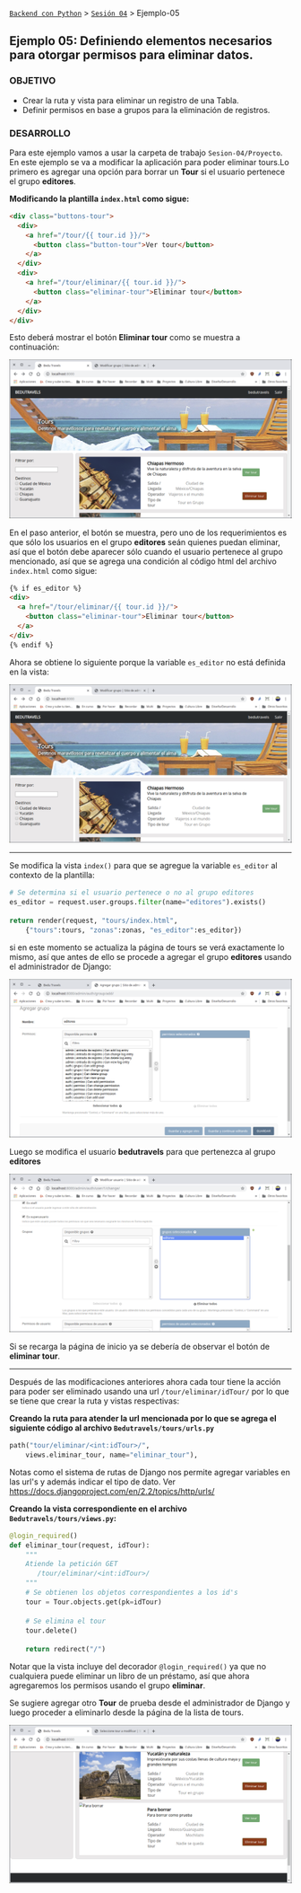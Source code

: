 [`Backend con Python`](../../Readme.md) > [`Sesión 04`](../Readme.md) > Ejemplo-05

## Ejemplo 05: Definiendo elementos necesarios para otorgar permisos para eliminar datos.

### OBJETIVO
- Crear la ruta y vista para eliminar un registro de una Tabla.
- Definir permisos en base a grupos para la eliminación de registros.


### DESARROLLO


Para este ejemplo vamos a usar la carpeta de trabajo `Sesion-04/Proyecto`. En este ejemplo se va a modificar la aplicación para poder eliminar tours.Lo primero es agregar una opción para borrar un __Tour__ si el usuario pertenece el grupo __editores__.

   __Modificando la plantilla `index.html` como sigue:__

   ```html
   <div class="buttons-tour">
     <div>
       <a href="/tour/{{ tour.id }}/">
         <button class="button-tour">Ver tour</button>
       </a>
     </div>
     <div>
       <a href="/tour/eliminar/{{ tour.id }}/">
         <button class="eliminar-tour">Eliminar tour</button>
       </a>
     </div>
   </div>
   ```
   Esto deberá mostrar el botón __Eliminar tour__ como se muestra a continuación:

   ![Botón eliminar tour](assets/eliminar-01.png)

En el paso anterior, el botón se muestra, pero uno de los requerimientos es que sólo los usuarios en el grupo __editores__ seán quienes puedan eliminar, así que el botón debe aparecer sólo cuando el usuario pertenece al grupo mencionado, así que se agrega una condición al código html del archivo `index.html` como sigue:

   ```html
   {% if es_editor %}
   <div>
     <a href="/tour/eliminar/{{ tour.id }}/">
       <button class="eliminar-tour">Eliminar tour</button>
     </a>
   </div>
   {% endif %}
   ```
   Ahora se obtiene lo siguiente porque la variable `es_editor` no está definida en la vista:

   ![Botón eliminar tour](assets/eliminar-02.png)
   ***   

Se modifica la vista `index()` para que se agregue la variable `es_editor` al contexto de la plantilla:

   ```python
   # Se determina si el usuario pertenece o no al grupo editores
   es_editor = request.user.groups.filter(name="editores").exists()

   return render(request, "tours/index.html",
       {"tours":tours, "zonas":zonas, "es_editor":es_editor})
   ```
   si en este momento se actualiza la página de tours se verá exactamente lo mismo, así que antes de ello se procede a agregar el grupo __editores__ usando el administrador de Django:

   ![Agregando grupo editores](assets/eliminar-03.png)

   Luego se modifica el usuario __bedutravels__ para que pertenezca al grupo __editores__

   ![Usuario bedutravels con grupo editores](assets/eliminar-04.png)

   Si se recarga la página de inicio ya se debería de observar el botón de __eliminar tour__.
   ***

Después de las modificaciones anteriores ahora cada tour tiene la acción para poder ser eliminado usando una url `/tour/eliminar/idTour/` por lo que se tiene que crear la ruta y vistas respectivas:

   __Creando la ruta para atender la url mencionada por lo que se agrega el siguiente código al archivo `Bedutravels/tours/urls.py`__

   ```python
   path("tour/eliminar/<int:idTour>/",
       views.eliminar_tour, name="eliminar_tour"),
   ```
   Notas como el sistema de rutas de Django nos permite agregar variables en las url's y además indicar el tipo de dato. Ver https://docs.djangoproject.com/en/2.2/topics/http/urls/

   __Creando la vista correspondiente en el archivo `Bedutravels/tours/views.py`:__

   ```python
   @login_required()
   def eliminar_tour(request, idTour):
       """
       Atiende la petición GET
          /tour/eliminar/<int:idTour>/
       """
       # Se obtienen los objetos correspondientes a los id's
       tour = Tour.objects.get(pk=idTour)

       # Se elimina el tour
       tour.delete()

       return redirect("/")
   ```
   Notar que la vista incluye del decorador `@login_required()` ya que no cualquiera puede eliminar un libro de un préstamo, así que ahora agregaremos los permisos usando el grupo __eliminar__.

   Se sugiere agregar otro __Tour__ de prueba desde el administrador de Django y luego proceder a eliminarlo desde la página de la lista de tours.

   ![Eliminando tour de prueba](assets/eliminar-05.png)

